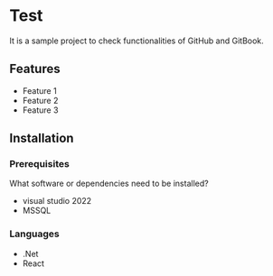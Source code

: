 # Test

It is a sample project to check functionalities of GitHub and GitBook.

## Features

* Feature 1
* Feature 2
* Feature 3

## Installation

### Prerequisites

What software or dependencies need to be installed?

* visual studio 2022
* MSSQL

### Languages

* &#x20;.Net
* React



